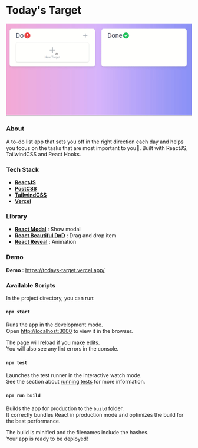 # Today's Target
![screen-gif](https://github.com/racmathafidz/todays-target/blob/master/src/assets/images/project.gif)

### About
A to-do list app that sets you off in the right direction each day and helps you focus on the tasks that are most important to you:dart:. 
Built with ReactJS, TailwindCSS and React Hooks.

### Tech Stack
- [**ReactJS**](https://github.com/facebook/create-react-app)
- [**PostCSS**](https://postcss.org/)
- [**TailwindCSS**](https://tailwindcss.com/)
- [**Vercel**](https://vercel.com/)

### Library
- [**React Modal**](https://www.npmjs.com/package/react-modal) : Show modal
- [**React Beautiful DnD**](https://github.com/atlassian/react-beautiful-dnd) : Drag and drop item
- [**React Reveal**](https://www.react-reveal.com/) : Animation 

### Demo
**Demo :** https://todays-target.vercel.app/

### Available Scripts

In the project directory, you can run:

#### `npm start`

Runs the app in the development mode.\
Open [http://localhost:3000](http://localhost:3000) to view it in the browser.

The page will reload if you make edits.\
You will also see any lint errors in the console.

#### `npm test`

Launches the test runner in the interactive watch mode.\
See the section about [running tests](https://facebook.github.io/create-react-app/docs/running-tests) for more information.

#### `npm run build`

Builds the app for production to the `build` folder.\
It correctly bundles React in production mode and optimizes the build for the best performance.

The build is minified and the filenames include the hashes.\
Your app is ready to be deployed!
